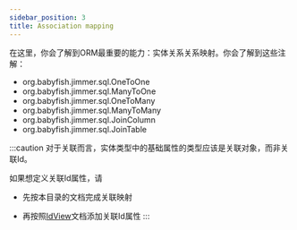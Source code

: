 ```yaml
---
sidebar_position: 3
title: Association mapping
---
```


在这里，你会了解到ORM最重要的能力：实体关系关系映射。你会了解到这些注解：

-   org.babyfish.jimmer.sql.OneToOne
-   org.babyfish.jimmer.sql.ManyToOne
-   org.babyfish.jimmer.sql.OneToMany
-   org.babyfish.jimmer.sql.ManyToMany
-   org.babyfish.jimmer.sql.JoinColumn
-   org.babyfish.jimmer.sql.JoinTable

:::caution
对于关联而言，实体类型中的基础属性的类型应该是关联对象，而非关联Id。

如果想定义关联Id属性，请

-   先按本目录的文档完成关联映射

-   再按照[IdView](../../advanced/view/id-view)文档添加关联Id属性
:::